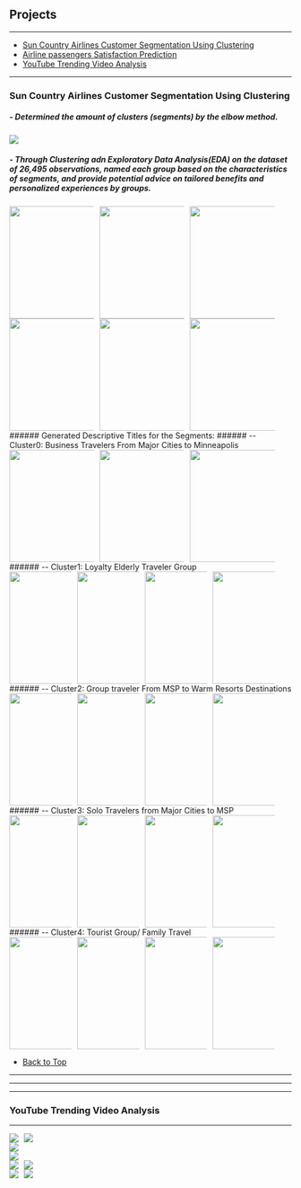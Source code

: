 <style>
  .image-row {
    display: flex;
    flex-wrap: wrap;
    gap: 10px; /* Adds space between images */
  }
  .two-per-row .project-image {
    flex: 1 1 48%; /* Each image takes up about one-third of the row */
    max-width: 48%;
    height: 200px; /* Fixed height for consistency */
    object-fit: cover;
  }
  .three-per-row .project-image {
    flex: 1 1 30%; /* Each image takes up about one-third of the row */
    max-width: 30%;
    height: 200px; /* Fixed height for consistency */
    object-fit: cover;
  }
  .four-per-row .project-image {
    flex: 1 1 22%; /* Each image takes up about one-fourth of the row */
    max-width: 22%;
    height: 200px;
    object-fit: cover;
  }
</style>


## <a id="Back-to-Top"></a>Projects

---

- [Sun Country Airlines Customer Segmentation Using Clustering](#sun-country-airlines-customer-segmentation)
- [Airline passengers Satisfaction Prediction ](#another-project)
- [YouTube Trending Video Analysis](#YouTube-Trending-Video-Analysis)

---

### <a id="sun-country-airlines-customer-segmentation"></a>Sun Country Airlines Customer Segmentation Using Clustering

##### - Determined the amount of clusters (segments) by the elbow method.
<div class="image-row four-per-row">
  <img src="images/1.1.png?raw=true" class="four-per-row .project-image"/>
</div>

##### - Through Clustering adn Exploratory Data Analysis(EDA) on the dataset of 26,495 observations, named each group based on the characteristics of segments, and provide potential advice on tailored benefits and personalized experiences by groups.
<div class="image-row three-per-row">
  <img src="images/1.2.png?raw=true" class="project-image"/>
  <img src="images/1.3.png?raw=true" class="project-image"/>
  <img src="images/1.4.png?raw=true" class="project-image"/>
</div>
<div class="image-row three-per-row">
  <img src="images/1.5.png?raw=true" class="project-image"/>
  <img src="images/1.6.png?raw=true" class="project-image"/>
  <img src="images/1.7.png?raw=true" class="project-image"/>
</div>
######   Generated Descriptive Titles for the Segments:
###### -- Cluster0:  Business Travelers From Major Cities to Minneapolis
<div class="image-row three-per-row">
  <img src="images/c0.1.png?raw=true" class="project-image"/>
  <img src="images/c0.2.png?raw=true" class="project-image"/>
  <img src="images/c0.3.png?raw=true" class="project-image"/>
</div>
###### -- Cluster1: Loyalty Elderly Traveler Group 
<div class="image-row four-per-row">
  <img src="images/c1.1.png?raw=true" class="project-image"/>
  <img src="images/c1.2.png?raw=true" class="project-image"/>
  <img src="images/c1.3.png?raw=true" class="project-image"/>
  <img src="images/c1.4.png?raw=true" class="project-image"/>
</div>
###### -- Cluster2: Group traveler From MSP to Warm Resorts Destinations
<div class="image-row four-per-row">
  <img src="images/c2.1.png?raw=true" class="project-image"/>
  <img src="images/c2.2.png?raw=true" class="project-image"/>
  <img src="images/c2.3.png?raw=true" class="project-image"/>
  <img src="images/c2.4.png?raw=true" class="project-image"/>
</div>
###### -- Cluster3: Solo Travelers from Major Cities to MSP
<div class="image-row four-per-row">
  <img src="images/c3.1.png?raw=true" class="project-image"/>
  <img src="images/c3.2.png?raw=true" class="project-image"/>
  <img src="images/c3.3.png?raw=true" class="project-image"/>
  <img src="images/c3.4.png?raw=true" class="project-image"/>
</div>
###### -- Cluster4: Tourist Group/ Family Travel
<div class="image-row four-per-row">
  <img src="images/c4.1.png?raw=true" class="project-image"/>
  <img src="images/c4.2.png?raw=true" class="project-image"/>
  <img src="images/c4.3.png?raw=true" class="project-image"/>
  <img src="images/c4.4.png?raw=true" class="project-image"/>
</div>

- [Back to Top](#Back-to-Top)
---


---




---

### <a id="YouTube-Trending-Video-Analysis"></a>YouTube Trending Video Analysis
---
<div class="image-row">
  <img src="images/2.1.png?raw=true" class="project-image"/>
  <img src="images/2.2.png?raw=true" class="project-image"/>
</div>
<div class="image-row">
  <img src="images/2.3.png?raw=true" class="project-image"/>
</div>
<div class="image-row">
<img src="images/2.4.png?raw=true" class="project-image"/>
</div>
<div class="image-row">
  <img src="images/2.5.png?raw=true" class="project-image"/>
  <img src="images/2.6.png?raw=true" class="project-image"/>
</div>
<div class="image-row">
  <img src="images/2.7.png?raw=true" class="project-image"/>
  <img src="images/2.8.png?raw=true" class="project-image"/>
</div>
